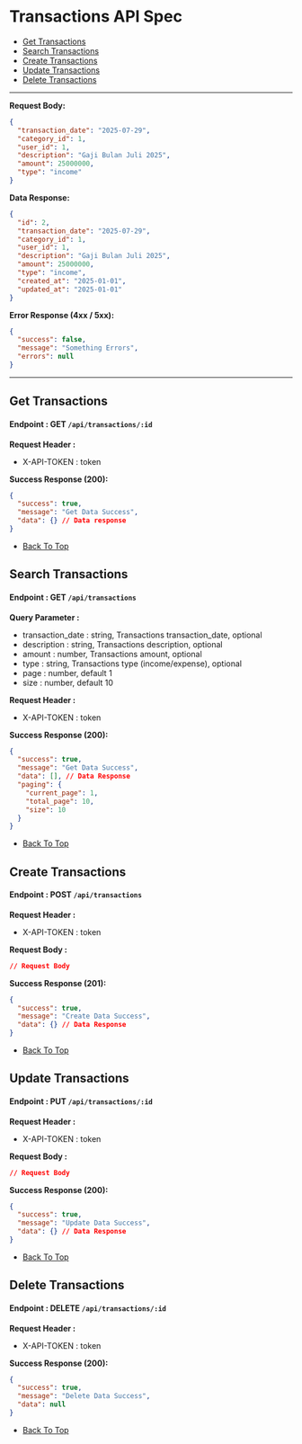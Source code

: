 # Transactions API Spec

- [Get Transactions](#get-transactions)
- [Search Transactions](#search-transactions)
- [Create Transactions](#create-transactions)
- [Update Transactions](#update-transactions)
- [Delete Transactions](#delete-transactions)

---

**Request Body:**

```json
{
  "transaction_date": "2025-07-29",
  "category_id": 1,
  "user_id": 1,
  "description": "Gaji Bulan Juli 2025",
  "amount": 25000000,
  "type": "income"
}
```

**Data Response:**

```json
{
  "id": 2,
  "transaction_date": "2025-07-29",
  "category_id": 1,
  "user_id": 1,
  "description": "Gaji Bulan Juli 2025",
  "amount": 25000000,
  "type": "income",
  "created_at": "2025-01-01",
  "updated_at": "2025-01-01"
}
```

**Error Response (4xx / 5xx):**

```json
{
  "success": false,
  "message": "Something Errors",
  "errors": null
}
```

---

## Get Transactions

#### Endpoint : GET `/api/transactions/:id`

**Request Header :**

- X-API-TOKEN : token

**Success Response (200):**

```json
{
  "success": true,
  "message": "Get Data Success",
  "data": {} // Data response
}
```

- [Back To Top](#transactions-api-spec)

## Search Transactions

#### Endpoint : GET `/api/transactions`

**Query Parameter :**

- transaction_date : string, Transactions transaction_date, optional
- description : string, Transactions description, optional
- amount : number, Transactions amount, optional
- type : string, Transactions type (income/expense), optional
- page : number, default 1
- size : number, default 10

**Request Header :**

- X-API-TOKEN : token

**Success Response (200):**

```json
{
  "success": true,
  "message": "Get Data Success",
  "data": [], // Data Response
  "paging": {
    "current_page": 1,
    "total_page": 10,
    "size": 10
  }
}
```

- [Back To Top](#transactions-api-spec)

## Create Transactions

#### Endpoint : POST `/api/transactions`

**Request Header :**

- X-API-TOKEN : token

**Request Body :**

```json
// Request Body
```

**Success Response (201):**

```json
{
  "success": true,
  "message": "Create Data Success",
  "data": {} // Data Response
}
```

- [Back To Top](#transactions-api-spec)

## Update Transactions

#### Endpoint : PUT `/api/transactions/:id`

**Request Header :**

- X-API-TOKEN : token

**Request Body :**

```json
// Request Body
```

**Success Response (200):**

```json
{
  "success": true,
  "message": "Update Data Success",
  "data": {} // Data Response
}
```

- [Back To Top](#transactions-api-spec)

## Delete Transactions

#### Endpoint : DELETE `/api/transactions/:id`

**Request Header :**

- X-API-TOKEN : token

**Success Response (200):**

```json
{
  "success": true,
  "message": "Delete Data Success",
  "data": null
}
```

- [Back To Top](#transactions-api-spec)
